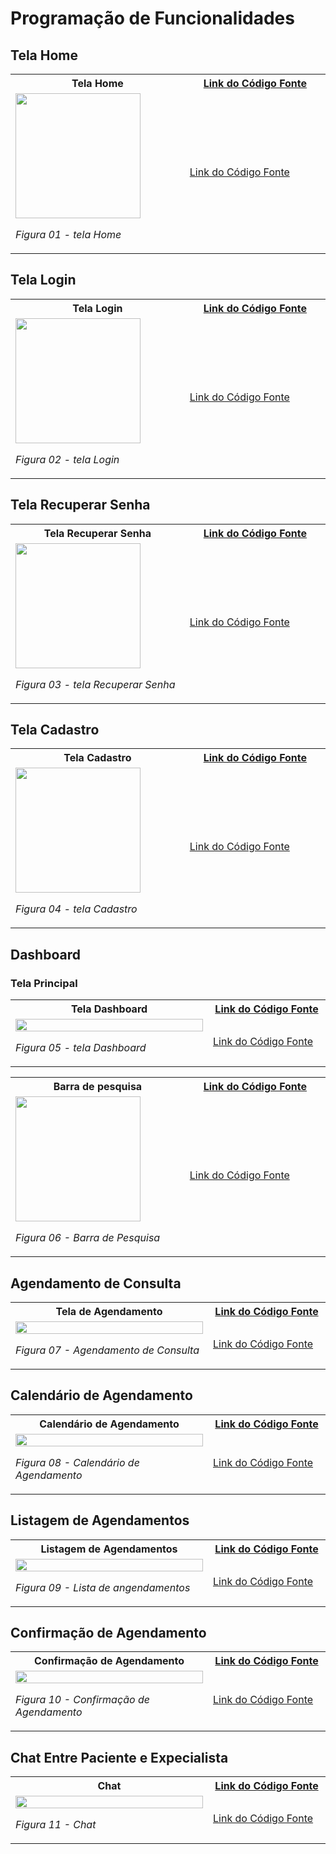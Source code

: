 # Programação de Funcionalidades

## Tela Home

<table>
    <tr>
       <th>Tela Home</th>
       <th><a href="https://github.com/ICEI-PUC-Minas-PMV-ADS/pmv-ads-2023-2-e3-proj-mov-t6-medconnect/blob/main/src/medconnect-expo/src/screens/Home/HomeScreen.tsx">Link do Código Fonte</a></th>       
    </tr>
    <tr>
    <td width="300" >
        <img width="200"  src="./img/programacao/Home.png">

_Figura 01 - tela Home_

</td>
<td width="300" >
<a href="https://github.com/ICEI-PUC-Minas-PMV-ADS/pmv-ads-2023-2-e3-proj-mov-t6-medconnect/blob/main/src/medconnect-expo/src/screens/Home/HomeScreen.tsx">Link do Código Fonte</a>
</td>
</tr>

</table>

## Tela Login

<table>
    <tr>
       <th>Tela Login</th>
       <th><a href="https://github.com/ICEI-PUC-Minas-PMV-ADS/pmv-ads-2023-2-e3-proj-mov-t6-medconnect/blob/main/src/medconnect-expo/src/screens/Login/Login.tsx">Link do Código Fonte</a></th>       
    </tr>
    <tr>
    <td width="300" >
        <img width="200"  src="./img/programacao/login.png">

_Figura 02 - tela Login_

</td>
<td width="300" >
<a href="https://github.com/ICEI-PUC-Minas-PMV-ADS/pmv-ads-2023-2-e3-proj-mov-t6-medconnect/blob/main/src/medconnect-expo/src/screens/Login/Login.tsx">Link do Código Fonte</a>
</td>
</tr>

</table>

## Tela Recuperar Senha

<table>
    <tr>
       <th>Tela Recuperar Senha</th>
       <th><a href="https://github.com/ICEI-PUC-Minas-PMV-ADS/pmv-ads-2023-2-e3-proj-mov-t6-medconnect/blob/main/src/medconnect-expo/src/screens/RecoverPassword/RecoverPassword.tsx">Link do Código Fonte</a></th>       
    </tr>
    <tr>
    <td width="300" >
        <img width="200"  src="./img/programacao/RecoverPassword.png">

_Figura 03 - tela Recuperar Senha_

</td>
<td width="300" >
<a href="https://github.com/ICEI-PUC-Minas-PMV-ADS/pmv-ads-2023-2-e3-proj-mov-t6-medconnect/blob/main/src/medconnect-expo/src/screens/Login/Login.tsx">Link do Código Fonte</a>
</td>
</tr>

</table>

## Tela Cadastro

<table>
    <tr>
       <th>Tela Cadastro</th>
       <th><a href="https://github.com/ICEI-PUC-Minas-PMV-ADS/pmv-ads-2023-2-e3-proj-mov-t6-medconnect/blob/main/src/medconnect-expo/src/screens/Register/Register.jsx">Link do Código Fonte</a></th>       
    </tr>
    <tr>
    <td width="300" >
        <img width="200"  src="./img/programacao/Cadastro.png">

_Figura 04 - tela Cadastro_

</td>
<td width="300" >
<a href="https://github.com/ICEI-PUC-Minas-PMV-ADS/pmv-ads-2023-2-e3-proj-mov-t6-medconnect/blob/main/src/medconnect-expo/src/screens/Register/Register.jsx">Link do Código Fonte</a>
</td>
</tr>

</table>

## Dashboard

### Tela Principal

<table>
    <tr>
       <th>Tela Dashboard</th>
       <th><a href="https://github.com/ICEI-PUC-Minas-PMV-ADS/pmv-ads-2023-2-e3-proj-mov-t6-medconnect/blob/main/src/medconnect-expo/src/screens/Dashboard/Dashboard.tsx">Link do Código Fonte</a></th>       
    </tr>
    <tr>
    <td width="300" >
       <img width="300" height="100%"  src="./img/programacao/dashboardFonte.png">

_Figura 05 - tela Dashboard_

</td>
<td width="300" >
<a href="https://github.com/ICEI-PUC-Minas-PMV-ADS/pmv-ads-2023-2-e3-proj-mov-t6-medconnect/blob/main/src/medconnect-expo/src/screens/Dashboard/Dashboard.tsx">Link do Código Fonte</a></th>

</td>
</tr>

</table>

<table>
    <tr>
       <th>Barra de pesquisa</th>
       <th><a href="https://github.com/pauloosilas/pmv-ads-2023-2-e3-proj-mov-t6-medconnect/blob/main/src/medconnectapp/src/components/Search/Search.tsx">Link do Código Fonte</a></span></th>       
    </tr>
    <tr>
    <td width="300" >
        <img width="200"  src="./img/Prototipo/barrapesquisa.png">

_Figura 06 - Barra de Pesquisa_

</td>
 
<td width="300" >
<a href="https://github.com/ICEI-PUC-Minas-PMV-ADS/pmv-ads-2023-2-e3-proj-mov-t6-medconnect/blob/main/src/medconnectapp/src/components/header/HeaderContainer/HeaderContainer.tsx">Link do Código Fonte</a></th>

</td>
</tr>

</table>


## Agendamento de Consulta

<table>
    <tr>
       <th>Tela de Agendamento</th>
       <th><a href="https://github.com/ICEI-PUC-Minas-PMV-ADS/pmv-ads-2023-2-e3-proj-mov-t6-medconnect/blob/main/src/medconnectapp/src/screens/Appointment/Appointment.tsx">Link do Código Fonte</a></th>       
    </tr>
    <tr>
    <td width="300" >
       <img width="300" height="100%"  src="./img/programacao/Agendamento.png">

_Figura 07 - Agendamento de Consulta_

</td>
<td width="300" >
<a href="https://github.com/ICEI-PUC-Minas-PMV-ADS/pmv-ads-2023-2-e3-proj-mov-t6-medconnect/blob/main/src/medconnectapp/src/screens/Appointment/Appointment.tsx">Link do Código Fonte</a></th>

</td>
</tr>

</table>


## Calendário de Agendamento

<table>
    <tr>
       <th>Calendário de Agendamento</th>
       <th><a href="https://github.com/ICEI-PUC-Minas-PMV-ADS/pmv-ads-2023-2-e3-proj-mov-t6-medconnect/blob/main/src/medconnectapp/src/components/Calendar/Calendar.tsx">Link do Código Fonte</a></th>       
    </tr>
    <tr>
    <td width="300" >
       <img width="300" height="100%"  src="./img/programacao/Calendario.png">

_Figura 08 - Calendário de Agendamento_

</td>
<td width="300" >
<a href="https://github.com/ICEI-PUC-Minas-PMV-ADS/pmv-ads-2023-2-e3-proj-mov-t6-medconnect/blob/main/src/medconnectapp/src/components/Calendar/Calendar.tsx">Link do Código Fonte</a></th>

</td>
</tr>

</table>



## Listagem de Agendamentos

<table>
    <tr>
       <th>Listagem de Agendamentos</th>
       <th><a href="https://github.com/ICEI-PUC-Minas-PMV-ADS/pmv-ads-2023-2-e3-proj-mov-t6-medconnect/blob/main/src/medconnectapp/src/screens/AppointmentHistory/AppointmentHistory.tsx">Link do Código Fonte</a></th>       
    </tr>
    <tr>
    <td width="300" >
       <img width="300" height="100%"  src="./img/programacao/ListaAngendamentos.png">

_Figura 09 - Lista de angendamentos_

</td>
<td width="300" >
<a href="https://github.com/ICEI-PUC-Minas-PMV-ADS/pmv-ads-2023-2-e3-proj-mov-t6-medconnect/blob/main/src/medconnectapp/src/components/ModalFeedback/ModalFeedback.tsx">Link do Código Fonte</a></th>

</td>
</tr>

</table>

## Confirmação de Agendamento 

<table>
    <tr>
       <th>Confirmação de Agendamento </th>
       <th><a href="https://github.com/ICEI-PUC-Minas-PMV-ADS/pmv-ads-2023-2-e3-proj-mov-t6-medconnect/blob/main/src/medconnectapp/src/components/ModalFeedback/ModalFeedback.tsx">Link do Código Fonte</a></th>       
    </tr>
    <tr>
    <td width="300" >
       <img width="300" height="100%"  src="./img/programacao/Confirmacao.png">

_Figura 10 - Confirmação de Agendamento_

</td>
<td width="300" >
<a href="https://github.com/ICEI-PUC-Minas-PMV-ADS/pmv-ads-2023-2-e3-proj-mov-t6-medconnect/blob/main/src/medconnectapp/src/screens/Chat/Chat.tsx">Link do Código Fonte</a></th>

</td>
</tr>

</table>

## Chat Entre Paciente e Expecialista 

<table>
    <tr>
       <th>Chat</th>
       <th><a href="https://github.com/ICEI-PUC-Minas-PMV-ADS/pmv-ads-2023-2-e3-proj-mov-t6-medconnect/blob/main/src/medconnectapp/src/screens/Chat/Chat.tsx">Link do Código Fonte</a></th>       
    </tr>
    <tr>
    <td width="300" >
       <img width="300" height="100%"  src="./img/programacao/Chat.png">

_Figura 11 - Chat_

</td>
<td width="300" >
<a href="https://github.com/ICEI-PUC-Minas-PMV-ADS/pmv-ads-2023-2-e3-proj-mov-t6-medconnect/blob/main/src/medconnectapp/src/screens/Chat/Chat.tsx">Link do Código Fonte</a></th>

</td>
</tr>

</table>